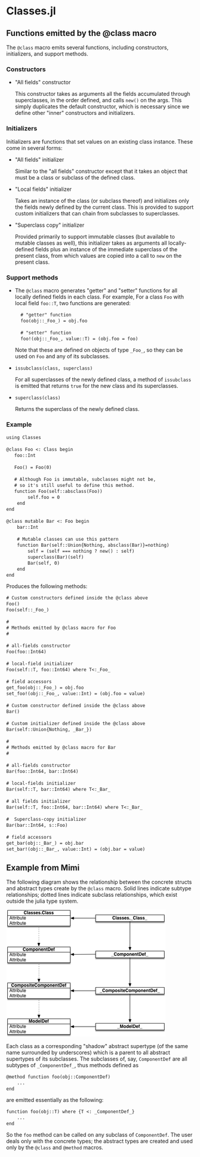 # Classes.jl

## Functions emitted by the @class macro

The `@class` macro emits several functions, including constructors, initializers, and support methods.

### Constructors

* "All fields" constructor

  This constructor takes as arguments all the fields accumulated through superclasses, in
  the order defined, and calls `new()` on the args. This simply duplicates the default
  constructor, which is necessary since we define other "inner" constructors and initializers.

### Initializers

Initializers are functions that set values on an existing class instance. These come
in several forms:

* "All fields" initializer

  Similar to the "all fields" constructor except that it takes an object that must
  be a class or subclass of the defined class.

* "Local fields" initializer

  Takes an instance of the class (or subclass thereof) and initializes only the fields newly
  defined by the current class. This is provided to support custom initializers that can
  chain from subclasses to superclasses.

* "Superclass copy" initializer

  Provided primarily to support immutable classes (but available to mutable classes as well),
  this initializer takes as arguments all locally-defined fields plus an instance of the 
  immediate superclass of the present class, from which values are copied into a call to
  `new` on the present class.

### Support methods

* The `@class` macro generates "getter" and "setter" functions for all locally
  defined fields in each class. For example, For a class `Foo` with local field `foo::T`, 
  two functions are generated:

  ```
    # "getter" function
    foo(obj::_Foo_) = obj.foo

    # "setter" function
    foo!(obj::_Foo_, value::T) = (obj.foo = foo)
  ```
  Note that these are defined on objects of type `_Foo_`, so they can be used on `Foo`
  and any of its subclasses.

* `issubclass(class, superclass)`

   For all superclasses of the newly defined class, a method of `issubclass` is emitted that
   returns `true` for the new class and its superclasses.

* `superclass(class)`

   Returns the superclass of the newly defined class.

### Example

```
using Classes

@class Foo <: Class begin
   foo::Int

   Foo() = Foo(0)

   # Although Foo is immutable, subclasses might not be,
   # so it's still useful to define this method.
   function Foo(self::absclass(Foo))
        self.foo = 0
    end
end

@class mutable Bar <: Foo begin
    bar::Int

    # Mutable classes can use this pattern
    function Bar(self::Union{Nothing, absclass(Bar)}=nothing)
        self = (self === nothing ? new() : self)
        superclass(Bar)(self)
        Bar(self, 0)
    end
end
```

Produces the following methods:
```
# Custom constructors defined inside the @class above
Foo()
Foo(self::_Foo_)

#
# Methods emitted by @class macro for Foo
#

# all-fields constructor
Foo(foo::Int64)

# local-field initializer
Foo(self::T, foo::Int64) where T<:_Foo_ 

# field accessors
get_foo(obj::_Foo_) = obj.foo
set_foo!(obj::_Foo_, value::Int) = (obj.foo = value)

# Custom constructor defined inside the @class above
Bar()

# Custom initializer defined inside the @class above
Bar(self::Union{Nothing, _Bar_})

#
# Methods emitted by @class macro for Bar
#

# all-fields constructor
Bar(foo::Int64, bar::Int64)

# local-fields initializer
Bar(self::T, bar::Int64) where T<:_Bar_

# all fields initializer
Bar(self::T, foo::Int64, bar::Int64) where T<:_Bar_  

#  Superclass-copy initializer 
Bar(bar::Int64, s::Foo)

# field accessors
get_bar(obj::_Bar_) = obj.bar
set_bar!(obj::_Bar_, value::Int) = (obj.bar = value)
```

## Example from Mimi

The following diagram shows the relationship between the concrete structs and abstract types create by the `@class` macro. Solid lines indicate subtype relationships; dotted lines indicate
subclass relationships, which exist outside the julia type system.

![Mimi component structure](figs/Classes.png)

Each class as a corresponding "shadow" abstract supertype (of the same name surrounded by underscores) which is a parent to all abstract supertypes of its subclasses. The subclasses of, say, `ComponentDef` are all subtypes of `_ComponentDef_`, thus methods defined as

```
@method function foo(obj::ComponentDef)
    ...
end
```

are emitted essentially as the following:

```
function foo(obj::T) where {T <: _ComponentDef_}
    ...
end
```

So the `foo` method can be called on any subclass of `ComponentDef`. The user deals only with the concrete types; the abstract types are created and used only by the `@class` and `@method` macros.

